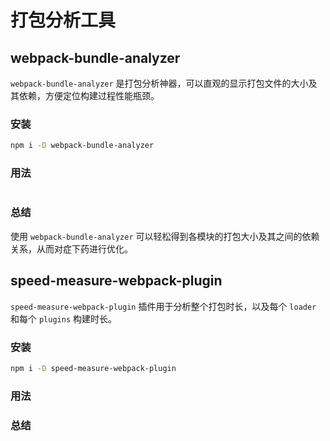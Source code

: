 # 打包分析工具
## webpack-bundle-analyzer
`webpack-bundle-analyzer` 是打包分析神器，可以直观的显示打包文件的大小及其依赖，方便定位构建过程性能瓶颈。
### 安装
```sh
npm i -D webpack-bundle-analyzer
```
### 用法
```typescript

```
### 总结
使用 `webpack-bundle-analyzer` 可以轻松得到各模块的打包大小及其之间的依赖关系，从而对症下药进行优化。
## speed-measure-webpack-plugin
`speed-measure-webpack-plugin` 插件用于分析整个打包时长，以及每个 `loader` 和每个 `plugins` 构建时长。
### 安装
```sh
npm i -D speed-measure-webpack-plugin
```
### 用法
### 总结
